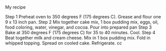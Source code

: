 My recipe

Step 1
Preheat oven to 350 degrees F (175 degrees C). Grease and flour one 9 x 13 inch pan.
Step 2
Mix together cake mix, 1 box pudding mix, eggs, oil, food coloring, water, vinegar, and cocoa. Pour into prepared pan
Step 3
Bake at 350 degrees F (175 degrees C) for 35 to 40 minutes. Cool.
Step 4
Beat together milk and cream cheese. Mix in 1 box pudding mix. Fold in whipped topping. Spread on cooled cake. Refrigerate.
cc
